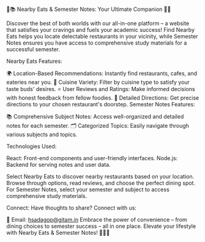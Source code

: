 🍔📚 Nearby Eats & Semester Notes: Your Ultimate Companion 🌮📝

Discover the best of both worlds with our all-in-one platform – a website that satisfies your cravings and fuels your academic success! Find Nearby Eats helps you locate delectable restaurants in your vicinity, while Semester Notes ensures you have access to comprehensive study materials for a successful semester.

Nearby Eats Features:

🌍 Location-Based Recommendations: Instantly find restaurants, cafes, and eateries near you.
🍔 Cuisine Variety: Filter by cuisine type to satisfy your taste buds' desires.
⭐ User Reviews and Ratings: Make informed decisions with honest feedback from fellow foodies.
📍 Detailed Directions: Get precise directions to your chosen restaurant's doorstep.
Semester Notes Features:

📚 Comprehensive Subject Notes: Access well-organized and detailed notes for each semester.
🗂️ Categorized Topics: Easily navigate through various subjects and topics.

Technologies Used:

React: Front-end components and user-friendly interfaces.
Node.js: Backend for serving notes and user data.

Select Nearby Eats to discover nearby restaurants based on your location.
Browse through options, read reviews, and choose the perfect dining spot.
For Semester Notes, select your semester and subject to access comprehensive study materials.


Connect:
Have thoughts to share? Connect with us:

📧 Email: hsadagop@gitam.in
Embrace the power of convenience – from dining choices to semester success – all in one place. Elevate your lifestyle with Nearby Eats & Semester Notes! 🍴📘🌟
